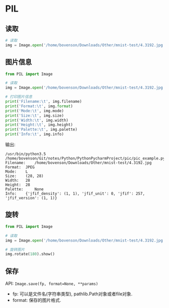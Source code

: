# PIL

## 读取

```python
# 读取
img = Image.open('/home/bovenson/Downloads/Other/mnist-test/4.3192.jpg')
```

## 图片信息

```python
from PIL import Image

# 读取
img = Image.open('/home/bovenson/Downloads/Other/mnist-test/4.3192.jpg')

# 打印图片信息
print('Filename:\t', img.filename)
print('Format:\t', img.format)
print('Mode:\t', img.mode)
print('Size:\t', img.size)
print('Width:\t', img.width)
print('Height:\t', img.height)
print('Palette:\t', img.palette)
print('Info:\t', img.info)
```

输出:

```shell
/usr/bin/python3.5 /home/bovenson/Git/notes/Python/PythonPycharmProject/pic/pic_example.py
Filename:	 /home/bovenson/Downloads/Other/mnist-test/4.3192.jpg
Format:	 JPEG
Mode:	 L
Size:	 (28, 28)
Width:	 28
Height:	 28
Palette:	 None
Info:	 {'jfif_density': (1, 1), 'jfif_unit': 0, 'jfif': 257, 'jfif_version': (1, 1)}
```

## 旋转

```python
from PIL import Image

# 读取
img = Image.open('/home/bovenson/Downloads/Other/mnist-test/4.3192.jpg')

# 旋转图片
img.rotate(180).show()
```

## 保存

API: `Image.save(fp, format=None, **params)`

- fp: 可以是文件名(字符串类型), pathlib.Path对象或者file对象.
- format: 保存的图片格式.

```pyhton

```

